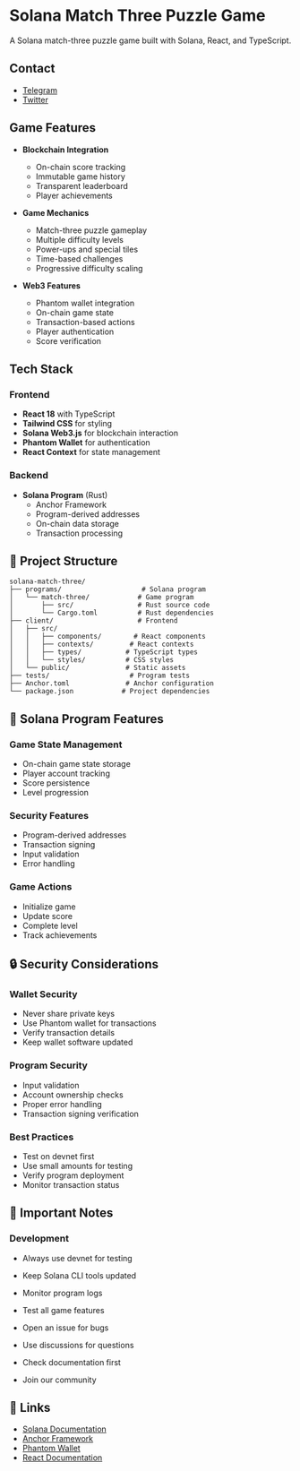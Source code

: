 ﻿# Solana Match Three Puzzle Game

<div align="center">

A Solana match-three puzzle game built with Solana, React, and TypeScript.

</div>

## Contact
- [Telegram](https://t.me/caterpillardev)
- [Twitter](https://x.com/caterpillardev)

## Game Features

- **Blockchain Integration**
  - On-chain score tracking
  - Immutable game history
  - Transparent leaderboard
  - Player achievements

- **Game Mechanics**
  - Match-three puzzle gameplay
  - Multiple difficulty levels
  - Power-ups and special tiles
  - Time-based challenges
  - Progressive difficulty scaling

- **Web3 Features**
  - Phantom wallet integration
  - On-chain game state
  - Transaction-based actions
  - Player authentication
  - Score verification

## Tech Stack

### Frontend
- **React 18** with TypeScript
- **Tailwind CSS** for styling
- **Solana Web3.js** for blockchain interaction
- **Phantom Wallet** for authentication
- **React Context** for state management

### Backend
- **Solana Program** (Rust)
  - Anchor Framework
  - Program-derived addresses
  - On-chain data storage
  - Transaction processing


## 📁 Project Structure

```
solana-match-three/
├── programs/                    # Solana program
│   └── match-three/            # Game program
│       ├── src/                # Rust source code
│       └── Cargo.toml          # Rust dependencies
├── client/                     # Frontend
│   ├── src/
│   │   ├── components/        # React components
│   │   ├── contexts/         # React contexts
│   │   ├── types/           # TypeScript types
│   │   └── styles/          # CSS styles
│   └── public/              # Static assets
├── tests/                    # Program tests
├── Anchor.toml              # Anchor configuration
└── package.json            # Project dependencies
```

## 🧪 Solana Program Features

### Game State Management
- On-chain game state storage
- Player account tracking
- Score persistence
- Level progression

### Security Features
- Program-derived addresses
- Transaction signing
- Input validation
- Error handling

### Game Actions
- Initialize game
- Update score
- Complete level
- Track achievements

## 🔒 Security Considerations

### Wallet Security
- Never share private keys
- Use Phantom wallet for transactions
- Verify transaction details
- Keep wallet software updated

### Program Security
- Input validation
- Account ownership checks
- Proper error handling
- Transaction signing verification

### Best Practices
- Test on devnet first
- Use small amounts for testing
- Verify program deployment
- Monitor transaction status

## 🚨 Important Notes

### Development
- Always use devnet for testing
- Keep Solana CLI tools updated
- Monitor program logs
- Test all game features


- Open an issue for bugs
- Use discussions for questions
- Check documentation first
- Join our community

## 🔗 Links

- [Solana Documentation](https://docs.solana.com)
- [Anchor Framework](https://www.anchor-lang.com)
- [Phantom Wallet](https://phantom.app)
- [React Documentation](https://reactjs.org)
